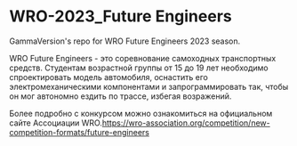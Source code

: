 WRO-2023_Future Engineers
====

GammaVersion's repo for WRO Future Engineers 2023 season.

WRO Future Engineers - это соревнование самоходных транспортных средств. Студентам возрастной группы от 15 до 19 лет необходимо спроектировать модель автомобиля, оснастить его электромеханическими компонентами и запрограммировать так, чтобы он мог автономно ездить по трассе, избегая возражений.

Более подробно с конкурсом можно ознакомиться на официальном сайте Ассоциации WRO.https://wro-association.org/competition/new-competition-formats/future-engineers

 

